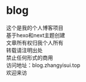 # blog

这个是我的个人博客项目  
基于hexo和next主题创建  
文章所有权归我个人所有  
转载请注明出处  
禁止任何形式的商用  
访问地址：blog.zhangyisui.top  
欢迎来访